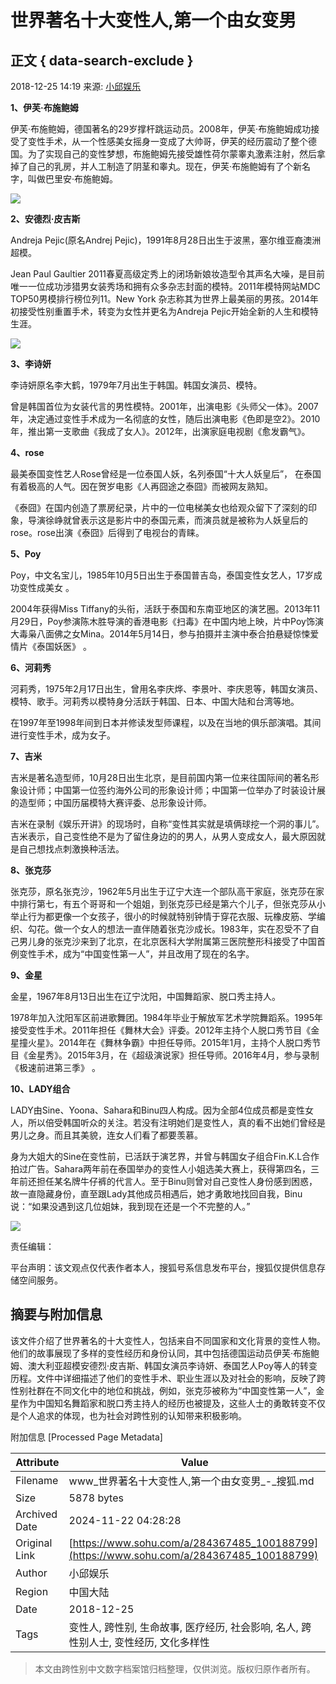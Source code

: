 # 世界著名十大变性人,第一个由女变男

## 正文 { data-search-exclude }


2018-12-25 14:19 来源: [小邱娱乐](https://www.sohu.com/a/284367485_100188799?spm=smpc.content-abroad.content.1.173224966498691ok5Hn)

**1、伊芙·布施鲍姆**

伊芙·布施鲍姆，德国著名的29岁撑杆跳运动员。2008年，伊芙·布施鲍姆成功接受了变性手术，从一个性感美女摇身一变成了大帅哥，伊芙的经历震动了整个德国。为了实现自己的变性梦想，布施鲍姆先接受雄性荷尔蒙睾丸激素注射，然后拿掉了自己的乳房，并人工制造了阴茎和睾丸。现在，伊芙·布施鲍姆有了个新名字，叫做巴里安·布施鲍姆。

![](http://5b0988e595225.cdn.sohucs.com/images/20181225/15e0af5515e3407f83acb00e7289393f.jpeg)

**2、安德烈·皮吉斯**

Andreja Pejic(原名Andrej Pejic)，1991年8月28日出生于波黑，塞尔维亚裔澳洲超模。

Jean Paul Gaultier 2011春夏高级定秀上的闭场新娘妆造型令其声名大噪，是目前唯一一位成功涉猎男女装秀场和拥有众多杂志封面的模特。2011年模特网站MDC TOP50男模排行榜位列11。New York 杂志称其为世界上最美丽的男孩。2014年初接受性别重置手术，转变为女性并更名为Andreja Pejic开始全新的人生和模特生涯。

![](http://5b0988e595225.cdn.sohucs.com/images/20181225/93593165854645918317fad5413a15d1.jpeg)

**3、李诗妍**

李诗妍原名李大鹤，1979年7月出生于韩国。韩国女演员、模特。

曾是韩国首位为女装代言的男性模特。2001年，出演电影《头师父一体》。2007年，决定通过变性手术成为一名彻底的女性，随后出演电影《色即是空2》。2010年，推出第一支歌曲《我成了女人》。2012年，出演家庭电视剧《愈发霸气》。

**4、rose**

最美泰国变性艺人Rose曾经是一位泰国人妖，名列泰国“十大人妖皇后”， 在泰国有着极高的人气。因在贺岁电影《人再囧途之泰囧》而被网友熟知。

《泰囧》在国内创造了票房纪录，片中的一位电梯美女也给观众留下了深刻的印象，导演徐峥就曾表示这是影片中的泰国元素，而演员就是被称为人妖皇后的rose。rose出演《泰囧》后得到了电视台的青睐。

**5、Poy**

Poy，中文名宝儿，1985年10月5日出生于泰国普吉岛，泰国变性女艺人，17岁成功变性成美女 。

2004年获得Miss Tiffany的头衔，活跃于泰国和东南亚地区的演艺圈。2013年11月29日，Poy参演陈木胜导演的香港电影《扫毒》在中国内地上映，片中Poy饰演大毒枭八面佛之女Mina。2014年5月14日，参与拍摄并主演中泰合拍悬疑惊悚爱情片《泰国妖医》 。

**6、河莉秀**

河莉秀，1975年2月17日出生，曾用名李庆烨、李景叶、李庆恩等，韩国女演员、模特、歌手。河莉秀以模特身分活跃于韩国、日本、中国大陆和台湾等地。

在1997年至1998年间到日本并修读发型师课程，以及在当地的俱乐部演唱。其间进行变性手术，成为女子。

**7、吉米**

吉米是著名造型师，10月28日出生北京，是目前国内第一位来往国际间的著名形象设计师；中国第一位签约海外公司的形象设计师；中国第一位举办了时装设计展的造型师；中国历届模特大赛评委、总形象设计师。

吉米在录制《娱乐开讲》的现场时，自称“变性其实就是填俩球挖一个洞的事儿”。吉米表示，自己变性绝不是为了留住身边的的男人，从男人变成女人，最大原因就是自己想找点刺激换种活法。

**8、张克莎**

张克莎，原名张克沙，1962年5月出生于辽宁大连一个部队高干家庭，张克莎在家中排行第七，有五个哥哥和一个姐姐，到张克莎已经是第六个儿子，但张克莎从小举止行为都更像一个女孩子，很小的时候就特别钟情于穿花衣服、玩橡皮筋、学编织、勾花。做一个女人的想法一直伴随着张克沙成长。1983年，实在忍受不了自己男儿身的张克沙来到了北京，在北京医科大学附属第三医院整形科接受了中国首例变性手术，成为“中国变性第一人”，并且改用了现在的名字。

**9、金星**

金星，1967年8月13日出生在辽宁沈阳，中国舞蹈家、脱口秀主持人。

1978年加入沈阳军区前进歌舞团。1984年毕业于解放军艺术学院舞蹈系。1995年接受变性手术。2011年担任《舞林大会》评委。2012年主持个人脱口秀节目《金星撞火星》。2014年在《舞林争霸》中担任导师。2015年1月，主持个人脱口秀节目《金星秀》。2015年3月，在《超级演说家》担任导师。2016年4月，参与录制《极速前进第三季》 。

**10、LADY组合**

LADY由Sine、Yoona、Sahara和Binu四人构成。因为全部4位成员都是变性女人，所以倍受韩国听众的关注。若没有注明她们是变性人，真的看不出她们曾经是男儿之身。而且其美貌，连女人们看了都要羡慕。

身为大姐大的Sine在变性前，已活跃于演艺界，并曾与韩国女子组合Fin.K.L合作拍过广告。Sahara两年前在泰国举办的变性人小姐选美大赛上，获得第四名，三年前还担任某名牌牛仔裤的代言人。至于Binu则曾对自己变性人身份感到困惑，故一直隐藏身份，直至跟Lady其他成员相遇后，她才勇敢地找回自我，Binu说：“如果没遇到这几位姐妹，我到现在还是一个不完整的人。”

![](http://5b0988e595225.cdn.sohucs.com/images/20181225/6fb988b78ea24b839c2d932aa18324f9.jpg)

责任编辑：

平台声明：该文观点仅代表作者本人，搜狐号系信息发布平台，搜狐仅提供信息存储空间服务。

## 摘要与附加信息

<!-- tcd_abstract -->
该文件介绍了世界著名的十大变性人，包括来自不同国家和文化背景的变性人物。他们的故事展现了多样的变性经历和身份认同，其中包括德国运动员伊芙·布施鲍姆、澳大利亚超模安德烈·皮吉斯、韩国女演员李诗妍、泰国艺人Poy等人的转变历程。文件中详细描述了他们的变性手术、职业生涯以及对社会的影响，反映了跨性别社群在不同文化中的地位和挑战，例如，张克莎被称为“中国变性第一人”，金星作为中国知名舞蹈家和脱口秀主持人的经历也被提及，这些人士的勇敢转变不仅是个人追求的体现，也为社会对跨性别的认知带来积极影响。
<!-- tcd_abstract_end -->

附加信息 [Processed Page Metadata]

| Attribute       | Value                                  |
|-----------------|----------------------------------------|
| Filename        | www_世界著名十大变性人,第一个由女变男_-_搜狐.md                             |
| Size            | 5878 bytes                           |
| Archived Date   | 2024-11-22 04:28:28                             |
| Original Link   | [https://www.sohu.com/a/284367485_100188799](https://www.sohu.com/a/284367485_100188799)                       |
| Author          | 小邱娱乐                               |
| Region          | 中国大陆                               |
| Date            | 2018-12-25                                 |
| Tags            | 变性人, 跨性别, 生命故事, 医疗经历, 社会影响, 名人, 跨性别人士, 变性经历, 文化多样性                                 |
>
> 本文由跨性别中文数字档案馆归档整理，仅供浏览。版权归原作者所有。
>